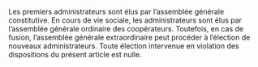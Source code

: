 Les premiers administrateurs sont élus par l’assemblée générale constitutive.
En cours de vie sociale, les administrateurs sont élus par l’assemblée générale ordinaire des coopérateurs.
Toutefois, en cas de fusion, l’assemblée générale extraordinaire peut procéder à l’élection de nouveaux administrateurs.
Toute élection intervenue en violation des dispositions du présent article est nulle.